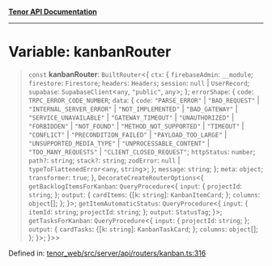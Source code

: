 [**Tenor API Documentation**](../../README.md)

***

# Variable: kanbanRouter

> `const` **kanbanRouter**: `BuiltRouter`\<\{ `ctx`: \{ `firebaseAdmin`: `__module`; `firestore`: `Firestore`; `headers`: `Headers`; `session`: `null` \| `UserRecord`; `supabase`: `SupabaseClient`\<`any`, `"public"`, `any`\>; \}; `errorShape`: \{ `code`: `TRPC_ERROR_CODE_NUMBER`; `data`: \{ `code`: `"PARSE_ERROR"` \| `"BAD_REQUEST"` \| `"INTERNAL_SERVER_ERROR"` \| `"NOT_IMPLEMENTED"` \| `"BAD_GATEWAY"` \| `"SERVICE_UNAVAILABLE"` \| `"GATEWAY_TIMEOUT"` \| `"UNAUTHORIZED"` \| `"FORBIDDEN"` \| `"NOT_FOUND"` \| `"METHOD_NOT_SUPPORTED"` \| `"TIMEOUT"` \| `"CONFLICT"` \| `"PRECONDITION_FAILED"` \| `"PAYLOAD_TOO_LARGE"` \| `"UNSUPPORTED_MEDIA_TYPE"` \| `"UNPROCESSABLE_CONTENT"` \| `"TOO_MANY_REQUESTS"` \| `"CLIENT_CLOSED_REQUEST"`; `httpStatus`: `number`; `path?`: `string`; `stack?`: `string`; `zodError`: `null` \| `typeToFlattenedError`\<`any`, `string`\>; \}; `message`: `string`; \}; `meta`: `object`; `transformer`: `true`; \}, `DecorateCreateRouterOptions`\<\{ `getBacklogItemsForKanban`: `QueryProcedure`\<\{ `input`: \{ `projectId`: `string`; \}; `output`: \{ `cardItems`: \{[`k`: `string`]: `KanbanItemCard`; \}; `columns`: `object`[]; \}; \}\>; `getItemAutomaticStatus`: `QueryProcedure`\<\{ `input`: \{ `itemId`: `string`; `projectId`: `string`; \}; `output`: `StatusTag`; \}\>; `getTasksForKanban`: `QueryProcedure`\<\{ `input`: \{ `projectId`: `string`; \}; `output`: \{ `cardTasks`: \{[`k`: `string`]: `KanbanTaskCard`; \}; `columns`: `object`[]; \}; \}\>; \}\>\>

Defined in: [tenor\_web/src/server/api/routers/kanban.ts:316](https://github.com/Apantli/Tenor/blob/293d0ddb2d5307c4150fcd161249995fd5278c7d/tenor_web/src/server/api/routers/kanban.ts#L316)
